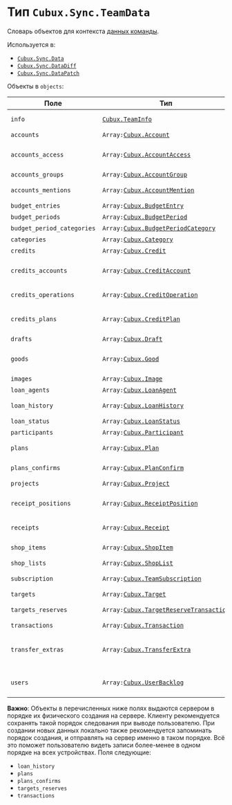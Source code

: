 Тип `Cubux.Sync.TeamData`
=========================

Словарь объектов для контекста [данных команды][context-team].

Используется в:

*   [`Cubux.Sync.Data`][Cubux.Sync.Data]
*   [`Cubux.Sync.DataDiff`][Cubux.Sync.DataDiff]
*   [`Cubux.Sync.DataPatch`][Cubux.Sync.DataPatch]

Объекты в `objects`:

Поле | Тип | Описание
---- | --- | --------
`info`           | [`Cubux.TeamInfo`][Cubux.TeamInfo] | Информация о команде
`accounts`       | `Array:`[`Cubux.Account`][Cubux.Account] | Счета
`accounts_access` | `Array:`[`Cubux.AccountAccess`][Cubux.AccountAccess] | Права пользователей на счета
`accounts_groups` | `Array:`[`Cubux.AccountGroup`][Cubux.AccountGroup] | Группы для счетов
`accounts_mentions` | `Array:`[`Cubux.AccountMention`][Cubux.AccountMention] | Упоминания счетов в уведомлениях
`budget_entries` | `Array:`[`Cubux.BudgetEntry`][Cubux.BudgetEntry] | Записи бюджета
`budget_periods` | `Array:`[`Cubux.BudgetPeriod`][Cubux.BudgetPeriod] | Периоды бюджета
`budget_period_categories` | `Array:`[`Cubux.BudgetPeriodCategory`][Cubux.BudgetPeriodCategory] | Суммы бюджета
`categories`     | `Array:`[`Cubux.Category`][Cubux.Category] | Категории
`credits`        | `Array:`[`Cubux.Credit`][Cubux.Credit] | Кредиты
`credits_accounts` | `Array:`[`Cubux.CreditAccount`][Cubux.CreditAccount] | Связи кредитов со счетами для погашения
`credits_operations` | `Array:`[`Cubux.CreditOperation`][Cubux.CreditOperation] | Операции по кредиту
`credits_plans`  | `Array:`[`Cubux.CreditPlan`][Cubux.CreditPlan] | Пункты графиков погашения кредитов
`drafts`         | `Array:`[`Cubux.Draft`][Cubux.Draft] | Чеки
`goods`          | `Array:`[`Cubux.Good`][Cubux.Good] | Справочник товаров для списка покупок
`images`         | `Array:`[`Cubux.Image`][Cubux.Image] | Изображения
`loan_agents`    | `Array:`[`Cubux.LoanAgent`][Cubux.LoanAgent] | Долговые агенты
`loan_history`   | `Array:`[`Cubux.LoanHistory`][Cubux.LoanHistory] | Долговые операции
`loan_status`    | `Array:`[`Cubux.LoanStatus`][Cubux.LoanStatus] | Статус долга
`participants`   | `Array:`[`Cubux.Participant`][Cubux.Participant] | Участники команды
`plans`          | `Array:`[`Cubux.Plan`][Cubux.Plan] | Плановые операции
`plans_confirms` | `Array:`[`Cubux.PlanConfirm`][Cubux.PlanConfirm] | Неподтвержденные плановые операции
`projects`       | `Array:`[`Cubux.Project`][Cubux.Project] | Проекты
`receipt_positions` | `Array:`[`Cubux.ReceiptPosition`][Cubux.ReceiptPosition] | Позиции сканированных чеков
`receipts`       | `Array:`[`Cubux.Receipt`][Cubux.Receipt] | Сканированные чеки
`shop_items`     | `Array:`[`Cubux.ShopItem`][Cubux.ShopItem] | Позиции в списках покупок
`shop_lists`     | `Array:`[`Cubux.ShopList`][Cubux.ShopList] | Списки покупок
`subscription`   | `Array:`[`Cubux.TeamSubscription`][Cubux.TeamSubscription] | Статус подписки команды
`targets`        | `Array:`[`Cubux.Target`][Cubux.Target] | Цели
`targets_reserves` | `Array:`[`Cubux.TargetReserveTransaction`][Cubux.TargetReserveTransaction] | Транзакции резервов целей
`transactions`   | `Array:`[`Cubux.Transaction`][Cubux.Transaction] | Транзакции
`transfer_extras` | `Array:`[`Cubux.TransferExtra`][Cubux.TransferExtra] | Дополнительная информация об импортированных переводах
`users`          | `Array:`[`Cubux.UserBacklog`][Cubux.UserBacklog] | История участников команды

**Важно**: Объекты в перечисленных ниже полях выдаются сервером в
порядке их физического создания на сервере. Клиенту рекомендуется
сохранять такой порядок следования при выводе пользователю. При создании
новых данных локально также рекомендуется запоминать порядок создания, и
отправлять на сервер именно в таком порядке. Всё это поможет
пользователю видеть записи более-менее в одном порядке на всех
устройствах. Поля следующие:

*   `loan_history`
*   `plans`
*   `plans_confirms`
*   `targets_reserves`
*   `transactions`


[context-team]: ../../sync/context/team.md
[Cubux.Account]: ../team/account.md
[Cubux.AccountAccess]: ../team/account-access.md
[Cubux.AccountGroup]: ../team/account-group.md
[Cubux.AccountMention]: ../team/account-mention.md
[Cubux.BudgetEntry]: ../team/budget-entry.md
[Cubux.BudgetPeriod]: ../team/budget-period.md
[Cubux.BudgetPeriodCategory]: ../team/budget-period-category.md
[Cubux.Category]: ../team/category.md
[Cubux.Credit]: ../team/credit.md
[Cubux.CreditAccount]: ../team/credit-account.md
[Cubux.CreditOperation]: ../team/credit-operation.md
[Cubux.CreditPlan]: ../team/credit-plan.md
[Cubux.Draft]: ../team/draft.md
[Cubux.Good]: ../team/good.md
[Cubux.Image]: ../team/image.md
[Cubux.LoanAgent]: ../team/loan-agent.md
[Cubux.LoanHistory]: ../team/loan-history.md
[Cubux.LoanStatus]: ../team/loan-status.md
[Cubux.Participant]: ../team/participant.md
[Cubux.PlanConfirm]: ../team/plan-confirm.md
[Cubux.Plan]: ../team/plan.md
[Cubux.Project]: ../team/project.md
[Cubux.ReceiptPosition]: ../team/receipt-position.md
[Cubux.Receipt]: ../team/receipt.md
[Cubux.ShopItem]: ../team/shop-item.md
[Cubux.ShopList]: ../team/shop-list.md
[Cubux.Sync.DataDiff]: data-diff.md
[Cubux.Sync.DataPatch]: data-patch.md
[Cubux.Sync.Data]: data.md
[Cubux.TargetReserveTransaction]: ../team/target-reserve-transaction.md
[Cubux.Target]: ../team/target.md
[Cubux.TeamInfo]: ../team/info.md
[Cubux.TeamSubscription]: ../team/subscription.md
[Cubux.Transaction]: ../team/transaction.md
[Cubux.TransferExtra]: ../team/transfer-extra.md
[Cubux.UserBacklog]: ../team/user-backlog.md
